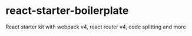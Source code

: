 # react-starter-boilerplate
React starter kit with webpack v4, react router v4, code splitting and more
